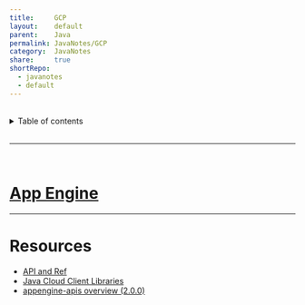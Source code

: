 ```yaml
---
title:     GCP        
layout:    default        
parent:    Java        
permalink: JavaNotes/GCP        
category:  JavaNotes        
share:     true        
shortRepo:      
  - javanotes      
  - default        
---
```

      
      
<br/>      
      
<details markdown="block">            
<summary>            
Table of contents            
</summary>            
{: .text-delta }            
1. TOC            
{:toc}            
</details>            
      
<br/>            
      
***            
      
<br/>            
      
# [App Engine](https://cloud.google.com/appengine/docs/standard/java-gen2/runtime)      
      
---
      
# Resources      
      
- [API and Ref](https://cloud.google.com/appengine/docs/standard/apis)      
- [Java Cloud Client Libraries](https://cloud.google.com/java/docs/reference)      
- [appengine-apis overview (2.0.0)](https://cloud.google.com/appengine/docs/standard/java-gen2/reference/services/bundled/latest/overview)
